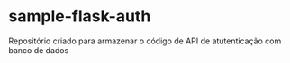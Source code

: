 # sample-flask-auth

Repositório criado para armazenar o código de API de atutenticação com banco de dados